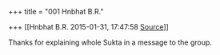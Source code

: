 +++
title = "001 Hnbhat B.R."

+++
[[Hnbhat B.R.	2015-01-31, 17:47:58 [Source](https://groups.google.com/g/samskrita/c/ISrtTDEIssI)]]



Thanks for explaining whole Sukta in a message to the group.

  

